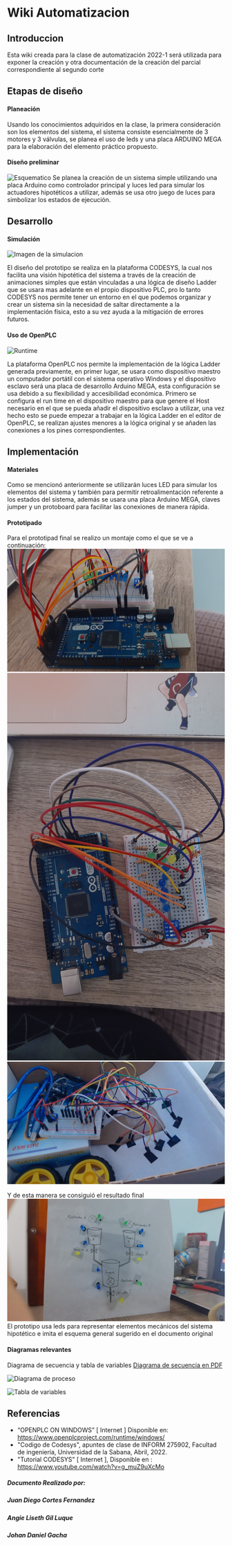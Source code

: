# Wiki Automatizacion
## Introduccion

Esta wiki creada para la clase de automatización 2022-1 será utilizada para exponer la creación y otra documentación de la creación del parcial correspondiente al segundo corte

## Etapas de diseño
#### Planeación 
Usando los conocimientos adquiridos en la clase, la primera consideración son los elementos del sistema, el sistema consiste esencialmente de 3 motores y 3 válvulas, se planea el uso de leds y una placa ARDUINO MEGA para la elaboración del elemento práctico propuesto. 

#### Diseño preliminar
![Esquematico](https://cdn.discordapp.com/attachments/786050339643195447/961673731774775346/unknown.png)
Se planea la creación de un sistema simple utilizando una placa Arduino como controlador principal y luces led para simular los actuadores hipotéticos a utilizar, además se usa otro juego de luces para simbolizar los estados de ejecución. 

## Desarrollo
#### Simulación

![Imagen de la simulacion](https://cdn.discordapp.com/attachments/786050339643195447/961482481981333514/visualizacion.png)

El diseño del prototipo se realiza en la plataforma CODESYS, la cual nos facilita una visión hipotética del sistema a través de la creación de animaciones simples que están vinculadas a una lógica de diseño Ladder que se usara mas adelante en el propio dispositivo PLC, pro lo tanto CODESYS nos permite tener un entorno en el que podemos organizar y crear un sistema sin la necesidad de saltar directamente a la implementación física, esto a su vez ayuda a la mitigación de errores futuros.

#### Uso de OpenPLC

![Runtime](https://cdn.discordapp.com/attachments/786050339643195447/961484586787962930/unknown.png)

La plataforma OpenPLC nos permite la implementación de la lógica Ladder generada previamente, en primer lugar, se usara como dispositivo maestro un computador portátil con el sistema operativo Windows y el dispositivo esclavo será una placa de desarrollo Arduino MEGA, esta configuración se usa debido a su flexibilidad y accesibilidad económica. Primero se configura el run time en el dispositivo maestro para que genere el Host necesario en el que se pueda añadir el dispositivo esclavo a utilizar, una vez hecho esto se puede empezar a trabajar en la lógica Ladder en el editor de OpenPLC, se realizan ajustes menores a la lógica original y se añaden las conexiones a los pines correspondientes.

## Implementación 
#### Materiales 
Como se mencionó anteriormente se utilizarán luces LED para simular los elementos del sistema y también para permitir retroalimentación referente a los estados del sistema, además se usara una placa Arduino MEGA, claves jumper y un protoboard para facilitar las conexiones de manera rápida.

#### Prototipado 
Para el prototipad final se realizo un montaje como el que se ve a continuación:
![Plano A](https://raw.githubusercontent.com/ATTILAind/WikiAuto/gh-pages/Plan%20B.jpg)
![Plano B](https://raw.githubusercontent.com/ATTILAind/WikiAuto/gh-pages/Plano%20A.jpg)
![Otra](https://raw.githubusercontent.com/ATTILAind/WikiAuto/gh-pages/OtraARD.jpeg)

Y de esta manera se consiguió el resultado final 
![Prototipo](https://raw.githubusercontent.com/ATTILAind/WikiAuto/gh-pages/Proto%20final.jpeg)
El prototipo usa leds para representar elementos mecánicos del sistema hipotético e imita el esquema general sugerido en el documento original 


#### Diagramas relevantes
Diagrama de secuencia y tabla de variables 
[Diagrama de secuencia en PDF](https://viewscreen.githubusercontent.com/view/pdf?browser=firefox&color_mode=auto&commit=b4d3d911a7f460bddd34b58f31cf40fe955df23f&device=unknown_device&enc_url=68747470733a2f2f7261772e67697468756275736572636f6e74656e742e636f6d2f415454494c41696e642f57696b694175746f2f623464336439313161376634363062646464333462353866333163663430666539353564663233662f6469616772616d615f64655f73656375656e6369612e706466&logged_in=true&nwo=ATTILAind%2FWikiAuto&path=diagrama_de_secuencia.pdf&platform=windows&repository_id=478793554&repository_type=Repository&version=98#fa6d76c1-864b-43f6-8ed8-6b4d19684f6c)

![Diagrama de proceso](https://cdn.discordapp.com/attachments/786050339643195447/961505999473242142/diagrama_secuencia.png)

![Tabla de variables](https://cdn.discordapp.com/attachments/786050339643195447/961484131357818930/tabla_1.png)


## Referencias
- “OPENPLC ON WINDOWS” [ Internet ]
Disponible en: https://www.openplcproject.com/runtime/windows/
- "Codigo de Codesys", apuntes de clase de INFORM 275902, Facultad de ingeniería,
Universidad de la Sabana, Abril, 2022.
- "Tutorial CODESYS" [ Internet ], Disponible en : https://www.youtube.com/watch?v=g_muZ9uXcMo


##### Documento Realizado por:
##### Juan Diego Cortes Fernandez
##### Angie Liseth Gil Luque 
##### Johan Daniel Gacha


